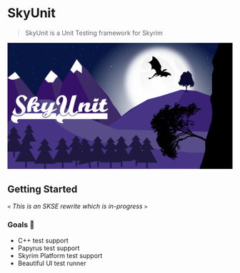 # SkyUnit

> SkyUnit is a Unit Testing framework for Skyrim

![SkyUnit](https://github.com/mrowrpurr/SkyUnit/raw/main/Images/Logo.jpg)

## Getting Started

`<` _This is an SKSE rewrite which is in-progress_ `>`

### Goals 🐉

- C++ test support
- Papyrus test support
- Skyrim Platform test support
- Beautiful UI test runner
